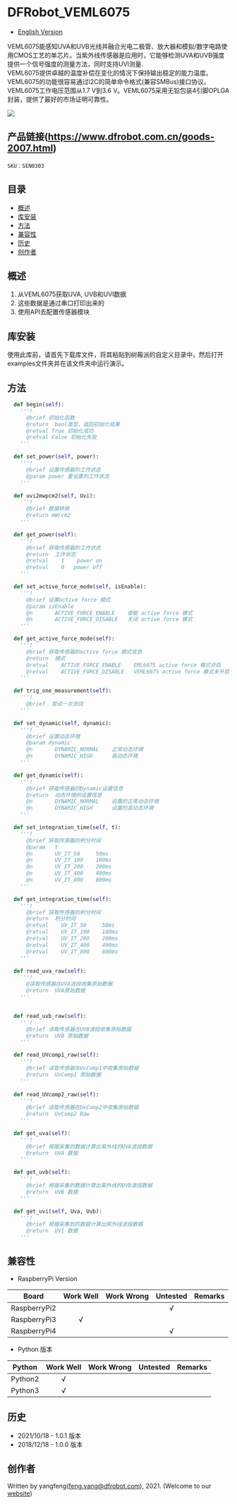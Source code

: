 # DFRobot_VEML6075
- [English Version](./README.md)

VEML6075能感知UVA和UVB光线并融合光电二极管、放大器和模拟/数字电路使用CMOS工艺的单芯片。当紫外线传感器是应用时，它能够检测UVA和UVB强度提供一个信号强度的测量方法，同时支持UVI测量.<br>
VEML6075提供卓越的温度补偿在变化的情况下保持输出稳定的能力温度。VEML6075的功能很容易通过I2C的简单命令格式(兼容SMBus)接口协议。VEML6075工作电压范围从1.7 V到3.6 V。VEML6075采用无铅包装4引脚OPLGA封装，提供了最好的市场证明可靠性。<br>


![](../../resources/images/SEN0303.png)


## 产品链接(https://www.dfrobot.com.cn/goods-2007.html)

    SKU：SEN0303

## 目录

* [概述](#概述)
* [库安装](#库安装)
* [方法](#方法)
* [兼容性](#兼容性)
* [历史](#历史)
* [创作者](#创作者)
 
## 概述

1. 从VEML6075获取UVA, UVB和UVI数据
2. 这些数据是通过串口打印出来的
3. 使用API去配置传感器模块

## 库安装

使用此库前，请首先下载库文件，将其粘贴到树莓派的自定义目录中，然后打开examples文件夹并在该文件夹中运行演示。

## 方法

```python
  def begin(self):
    '''!
      @brief 初始化函数
      @return  bool类型，返回初始化结果
      @retval True 初始化成功
      @retval False 初始化失败
    '''

  def set_power(self, power):
    '''!
      @brief 设置传感器的工作状态
      @param power 要设置的工作状态
    '''

  def uvi2mwpcm2(self, Uvi):
    '''!
      @brief 数据转换
      @return mW/cm2
    '''

  def get_power(self):
    '''!
      @brief 获取传感器的工作状态
      @return  工作状态
      @retval    1    power on
      @retval    0   power off
    '''

  def set_active_force_mode(self, isEnable):
    '''!
      @brief 设置active force 模式
      @param isEnable 
      @n       ACTIVE_FORCE_ENABLE    使能 active force 模式
      @n       ACTIVE_FORCE_DISABLE   关闭 active force 模式
    '''

  def get_active_force_mode(self):
    '''!
      @brief 获取传感器的active force 模式信息
      @return  模式
      @retval    ACTIVE_FORCE_ENABLE    EML6075 active force 模式开启
      @retval    ACTIVE_FORCE_DISABLE   VEML6075 active force 模式未开启
    '''

  def trig_one_measurement(self):
    '''!
      @brief  尝试一次测试
    '''

  def set_dynamic(self, dynamic):
    '''!
      @brief 设置动态环境
      @param dynamic
      @n       DYNAMIC_NORMAL    正常动态环境
      @n       DYNAMIC_HIGH      高动态环境
    '''

  def get_dynamic(self):
    '''!
      @brief 获取传感器的Dynamic设置信息
      @return  动态环境的设置信息
      @n       DYNAMIC_NORMAL    设置的正常动态环境
      @n       DYNAMIC_HIGH      设置的高动态环境
    '''

  def set_integration_time(self, t):
    '''!
      @brief 获取传感器的积分时间
      @param   t
      @n       UV_IT_50     50ms
      @n       UV_IT_100    100ms
      @n       UV_IT_200    200ms
      @n       UV_IT_400    400ms
      @n       UV_IT_800    800ms
    '''

  def get_integration_time(self):
    '''!
      @brief 获取传感器的积分时间
      @return  积分时间
      @retval    UV_IT_50     50ms
      @retval    UV_IT_100    100ms
      @retval    UV_IT_200    200ms
      @retval    UV_IT_400    400ms
      @retval    UV_IT_800    800ms
    '''

  def read_uva_raw(self):
    '''!
      @读取传感器在UVA波段收集原始数据
      @return  UVA原始数据
    '''


  def read_uvb_raw(self):
    '''!
      @brief 读取传感器在UVB波段收集原始数据
      @return  UVB 原始数据
    '''

  def read_UVcomp1_raw(self):
    '''!
      @brief 读取传感器在UvComp1中收集原始数据
      @return  UvComp1 原始数据
    '''
  
  def read_UVcomp2_raw(self):
    '''!
      @brief 读取传感器在UvComp2中收集原始数据
      @return  UvComp2 Raw
    '''

  def get_uva(self):
    '''!
      @brief 根据采集的数据计算出紫外线的UVA波段数据
      @return  UVA 数据
    '''

  def get_uvb(self):
    '''!
      @brief 根据采集的数据计算出紫外线的UVB波段数据
      @return  UVB 数据
    '''

  def get_uvi(self, Uva, Uvb):
    '''!
      @brief 根据采集到的数据计算出紫外线波段数据
      @return  UVI 数据
    '''
```

## 兼容性

* RaspberryPi Version

| Board        | Work Well | Work Wrong | Untested | Remarks |
| ------------ | :-------: | :--------: | :------: | ------- |
| RaspberryPi2 |           |            |    √     |         |
| RaspberryPi3 |     √     |            |          |         |
| RaspberryPi4 |           |            |    √     |         |

* Python 版本

| Python  | Work Well | Work Wrong | Untested | Remarks |
| ------- | :-------: | :--------: | :------: | ------- |
| Python2 |     √     |            |          |         |
| Python3 |     √     |            |          |         |


## 历史

- 2021/10/18 - 1.0.1 版本
- 2018/12/18 - 1.0.0 版本


## 创作者

Written by yangfeng(feng.yang@dfrobot.com), 2021. (Welcome to our [website](https://www.dfrobot.com/))

